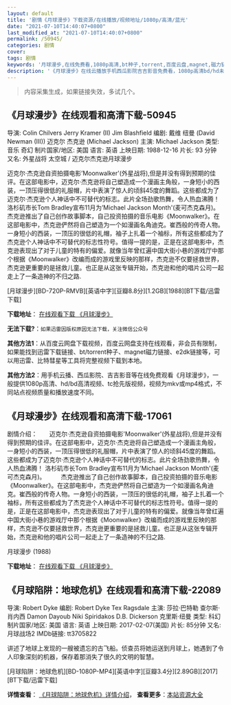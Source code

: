 ```yaml
---
layout: default
title: '剧情《月球漫步》下载资源/在线播放/视频地址/1080p/高清/蓝光'
date: "2021-07-10T14:40:07+0800"
last_modified_at: "2021-07-10T14:40:07+0800"
permalink: /50945/
categories: 剧情
cover:
tags: 剧情
keywords: '月球漫步,在线免费看,1080p高清,bt种子,torrent,百度云盘,magnet,磁力链,迅雷下载资源'
description: '《月球漫步》在线云播放手机西瓜影院吉吉影音免费看，1080p高清bd/hd未删减完整版和tc抢先枪版，mkv/mp4格式，附带bt/torrent种子、magnet/磁力链、百度云盘、网盘资源迅雷下载链接'
---
```


>内容采集生成，如果链接失效，多试几个。


## 《月球漫步》在线观看和高清下载-50945

导演: Colin Chilvers Jerry Kramer (II) Jim Blashfield 编剧: 戴维 纽曼 (David Newman (III)) 迈克尔 杰克逊 (Michael Jackson) 主演: Michael Jackson 类型: 音乐 奇幻 制片国家/地区: 美国 语言: 英语 上映日期: 1988-12-16 片长: 93 分钟 又名: 外星战将 太空城 / 迈克尔杰克逊月球漫步

迈克尔·杰克逊自资拍摄电影’Moonwalker'(外星战将),但是并没有得到预期的佳评。在这部电影中，迈克尔·杰克逊将自己塑造成一个漫画主角般，一身短小的西装，一顶压得很低的礼服帽，片中表演了惊人的顷斜45度的舞蹈。这些都成为了迈克尔·杰克逊个人神话中不可替代的标志。此片全场劲歌热舞，令人热血沸腾！ 洛杉矶市长Tom Bradley宣布11月为’Michael Jackson Month'(麦可杰克森月)。 杰克逊推出了自己创作故事脚本，自己投资拍摄的音乐电影《Moonwalker》。在这部电影中，杰克逊俨然将自己塑造为一个如漫画名角迪克。崔西般的传奇人物。一身短小的西装，一顶压的很低的礼帽，袖子上扎着一个袖标，所有这些都成为了杰克逊个人神话中不可替代的标志性符号。值得一提的是，正是在这部电影中，杰克逊表现出了对于儿童的特有的偏爱。就像当年曾红遍中国大街小巷的游戏厅中那个根据《Moonwalker》改编而成的游戏里反映的那样，杰克逊不仅要拯救世界，杰克逊更重要的是拯救儿童。也正是从这张专辑开始，杰克逊和他的唱片公司一起走上了一条造神的不归之路.


[月球漫步][BD-720P-RMVB][英语中字][豆瓣8.8分][1.2GB][1988][BT下载/迅雷下载]

**下载地址**： [在线观看下载 《月球漫步》](https://www.btdx8.com/torrent/moonwalker_1988.html) 


**无法下载?**：`如果迅雷因版权原因无法下载，关注微信公众号 `

**其他方法1**：从百度云网盘下载视频，百度云网盘支持在线观看，非会员有限制，如果能找到迅雷下载链接、bt/torrent种子、magnet磁力链接、e2dk链接等，可以用迅雷、比特彗星等工具将完整视频下载到本地。

**其他方法2**：用手机云播、西瓜影院、吉吉影音等在线免费观看《月球漫步》，一般提供1080p高清、hd/bd高清视频、tc抢先版视频，视频为mkv或mp4格式，不同站点视频质量和播放速度不同。


## 《月球漫步》在线观看和高清下载-17061

剧情介绍：　　迈克尔·杰克逊自资拍摄电影'Moonwalker'(外星战将),但是并没有得到预期的佳评。在这部电影中，迈克尔·杰克逊将自己塑造成一个漫画主角般，一身短小的西装，一顶压得很低的礼服帽，片中表演了惊人的顷斜45度的舞蹈。这些都成为了迈克尔·杰克逊个人神话中不可替代的标志。此片全场劲歌热舞，令人热血沸腾！ 洛杉矶市长Tom Bradley宣布11月为'Michael Jackson Month'(麦可杰克森月)。  　　杰克逊推出了自己创作故事脚本，自己投资拍摄的音乐电影《Moonwalker》。在这部电影中，杰克逊俨然将自己塑造为一个如漫画名角迪克。崔西般的传奇人物。一身短小的西装，一顶压的很低的礼帽，袖子上扎着一个袖标，所有这些都成为了杰克逊个人神话中不可替代的标志性符号。值得一提的是，正是在这部电影中，杰克逊表现出了对于儿童的特有的偏爱。就像当年曾红遍中国大街小巷的游戏厅中那个根据《Moonwalker》改编而成的游戏里反映的那样，杰克逊不仅要拯救世界，杰克逊更重要的是拯救儿童。也正是从这张专辑开始，杰克逊和他的唱片公司一起走上了一条造神的不归之路.


月球漫步 (1988)

**下载地址**： [在线观看下载 《月球漫步》](https://www.btbtdy.me/btdy/dy3762.html) 


## 《月球陷阱：地球危机》在线观看和高清下载-22089

导演: Robert Dyke 编剧: Robert Dyke Tex Ragsdale 主演: 莎拉·巴特勒 查尔斯·肖内西 Damon Dayoub Niki Spiridakos D.B. Dickerson 克里斯·纽曼 类型: 科幻 制片国家/地区: 美国 语言: 英语 上映日期: 2017-02-07(美国) 片长: 85分钟 又名: 月球战场2 IMDb链接: tt3705822

讲述了地球上发现的一艘被遗忘的古飞船。侦查员将她运送到月球上，她遇到了令人印象深刻的机器，保存着那消失了很久的文明的智慧。


[月球陷阱：地球危机][BD-1080P-MP4][英语中字][豆瓣3.4分][2.89GB][2017][BT下载/迅雷下载]

**详情查看**： [《月球陷阱：地球危机》详情介绍](/movie/22089/)， **查看更多**：[本站资源大全](/movie/t/all/)

